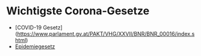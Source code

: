 # Wichtigste Corona-Gesetze

* [COVID-19 Gesetz] (https://www.parlament.gv.at/PAKT/VHG/XXVII/BNR/BNR_00016/index.shtml)
* [Epidemiegesetz](https://ris.bka.gv.at/GeltendeFassung.wxe?Abfrage=Bundesnormen&Gesetzesnummer=10010265)
